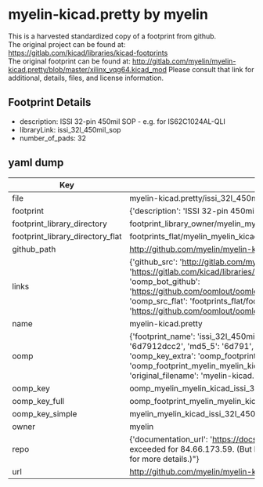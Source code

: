 # myelin-kicad.pretty by myelin  
This is a harvested standardized copy of a footprint from github.  
The original project can be found at:  
https://gitlab.com/kicad/libraries/kicad-footprints  
The original footprint can be found at:
http://gitlab.com/myelin/myelin-kicad.pretty/blob/master/xilinx_vqg64.kicad_mod
Please consult that link for additional, details, files, and license information.  
## Footprint Details
* description: ISSI 32-pin 450mil SOP - e.g. for IS62C1024AL-QLI  
* libraryLink: issi_32l_450mil_sop  
* number_of_pads: 32  
## yaml dump  
| Key | Value |  
| --- | --- |  
| file | myelin-kicad.pretty/issi_32l_450mil_sop.kicad_mod |  
| footprint | {'description': 'ISSI 32-pin 450mil SOP - e.g. for IS62C1024AL-QLI', 'libraryLink': 'issi_32l_450mil_sop', 'number_of_pads': 32} |  
| footprint_library_directory | footprint_library_owner/myelin_myelin-kicad.pretty |  
| footprint_library_directory_flat | footprints_flat/myelin_myelin_kicad_issi_32l_450mil_sop/working |  
| github_path | http://github.com/myelin/myelin-kicad.pretty/blob/master/issi_32l_450mil_sop.kicad_mod |  
| links | {'github_src': 'http://gitlab.com/myelin/myelin-kicad.pretty/blob/master/xilinx_vqg64.kicad_mod', 'github_src_repo': 'https://gitlab.com/kicad/libraries/kicad-footprints', 'oomp_bot': 'footprints/myelin_myelin_kicad_issi_32l_450mil_sop/working', 'oomp_bot_github': 'https://github.com/oomlout/oomlout_oomp_footprint_bot/tree/main/footprints/myelin_myelin_kicad_issi_32l_450mil_sop/working', 'oomp_src_flat': 'footprints_flat/footprints_flat/myelin_myelin_kicad_issi_32l_450mil_sop/working', 'oomp_src_flat_github': 'https://github.com/oomlout/oomlout_oomp_footprint_src/tree/main/footprints_flat/myelin_myelin_kicad_issi_32l_450mil_sop/working'} |  
| name | myelin-kicad.pretty |  
| oomp | {'footprint_name': 'issi_32l_450mil_sop', 'library_name': 'myelin_kicad', 'md5': '6d7912dcc2d441a92e77a02ebadfb964', 'md5_10': '6d7912dcc2', 'md5_5': '6d791', 'md5_6': '6d7912', 'oomp_key': 'oomp_myelin_myelin_kicad_issi_32l_450mil_sop', 'oomp_key_extra': 'oomp_footprint_myelin_myelin_kicad_issi_32l_450mil_sop', 'oomp_key_full': 'oomp_footprint_myelin_myelin_kicad_issi_32l_450mil_sop_6d7912', 'oomp_key_simple': 'myelin_myelin_kicad_issi_32l_450mil_sop', 'original_filename': 'myelin-kicad.pretty/issi_32l_450mil_sop.kicad_mod', 'owner_name': 'myelin'} |  
| oomp_key | oomp_myelin_myelin_kicad_issi_32l_450mil_sop |  
| oomp_key_full | oomp_footprint_myelin_myelin_kicad_issi_32l_450mil_sop |  
| oomp_key_simple | myelin_myelin_kicad_issi_32l_450mil_sop |  
| owner | myelin |  
| repo | {'documentation_url': 'https://docs.github.com/rest/overview/resources-in-the-rest-api#rate-limiting', 'message': "API rate limit exceeded for 84.66.173.59. (But here's the good news: Authenticated requests get a higher rate limit. Check out the documentation for more details.)"} |  
| url | http://github.com/myelin/myelin-kicad.pretty |  

